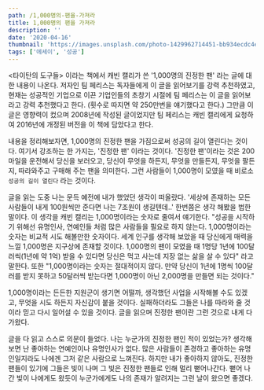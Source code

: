 ```yaml
---
path: /1,000명의-팬을-가져라
title: 1,000명의 팬을 가져라
description: ''
date: '2020-04-16'
thumbnail: 'https://images.unsplash.com/photo-1429962714451-bb934ecdc4ec?ixlib=rb-1.2.1&ixid=eyJhcHBfaWQiOjEyMDd9&auto=format&fit=crop&w=1050&q=80'
tags: ['에세이', '성공']
---
```


<타이탄의 도구들> 이라는 책에서 캐빈 캘리가 쓴 '1,000명의 진정한 팬' 라는 글에 대한 내용이 나온다. 저자인 팀 페리스는 독자들에게 이 글을 읽어보기를 강력 추천하였고, 현재는 성공적인 기업으로 이끈 기업인들의 초창기 시절에 팀 페리스는 이 글을 읽어보라고 강력 추천했다고 한다. (횟수로 따지면 약 250만번을 얘기했다고 한다.) 그만큼 이 글은 영향력이 컸으며 2008년에 작성된 글이었지만 팀 페리스는 캐빈 캘리에게 요청하여 2016년에 개정된 버전을 이 책에 담았다고 한다.

내용을 정리해보자면, 1,000명의 진정한 팬을 가짐으로써 성공의 길이 열린다는 것이다. 여기서 강조하는 한 가지는, '진정한 팬' 이라는 것이다. '진정한 팬'이라는 것은 200마일을 운전해서 당신을 보러오고, 당신이 무엇을 하든지, 무엇을 만들든지, 무엇을 팔든지, 따라와주고 구매해 주는 팬을 의미한다. 그런 사람들이 1,000명이 모였을 때 비로소 `성공의 길이 열린다` 라는 것이다.

글을 읽는 도중 나는 문득 예전에 내가 했었던 생각이 떠올랐다. '세상에 존재하는 모든 사람들이 내게 100원씩만 준다면 나는 7조원이 생길텐데..' 한번쯤은 생각 해봤을 법한 말이다. 이 생각을 캐빈 캘리는 1,000명이라는 숫자로 줄여서 얘기한다. "성공을 시작하기 위해선 유명인사, 연예인들 처럼 많은 사람들을 필요로 하지 않는다. 1,000명이라는 숫자는 비교적 시도 해볼만한 숫자이다. 세계 인구를 생각해 보았을 때 당신에게 매력을 느낄 1,000명은 지구상에 존재할 것이다. 1,000명의 팬이 모였을 때 1명당 1년에 100달러씩(1년에 약 1억) 받을 수 있다면 당신은 먹고 사는데 지장 없는 삶을 살 수 있다" 라고 말한다. 또한 "1,000명이라는 숫자는 절대적이지 않다. 만약 당신이 1년에 1명씩 100달러를 받지 못하고 50달러씩 받는다면 1,000명이 아닌 2,000명을 만들면 되는 것이다."

1,000명이라는 든든한 지원군이 생기면 어떨까, 생각했던 사업을 시작해볼 수도 있겠고, 무엇을 시도 하든지 자신감이 붙을 것이다. 실패하더라도 그들은 나를 따라와 줄 것이라 믿고 다시 일어설 수 있을 것이다. 글을 읽으며 진정한 팬이란 그런 것으로 내게 다가왔다.

글을 다 읽고 스스로 의문이 들었다. 나는 누군가의 진정한 팬인 적이 있었는가? 생각해보면 난 좋아하는 연예인이나 유명인사가 없다. 많은 사람들이 존경하고 좋아하는 유명인일지라도 나에겐 그저 같은 사람으로 느껴진다. 하지만 내가 좋아하지 않아도, 진정한 팬들이 있기에 그들은 빛이 나며 그 빛은 진정한 팬들로 인해 멀리 뻗어나간다. 뻗어 나간 빛이 나에게도 왔듯이 누군가에게도 나의 존재가 알려지는 그런 날이 왔으면 좋겠다.
